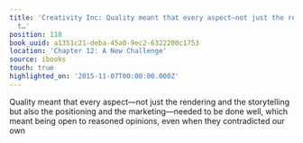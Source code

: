 ```yaml
---
title: 'Creativity Inc: Quality meant that every aspect—not just the rendering and
  t…'
position: 110
book_uuid: a1351c21-deba-45a0-9ec2-6322200c1753
location: 'Chapter 12: A New Challenge'
source: ibooks
touch: true
highlighted_on: '2015-11-07T00:00:00.000Z'
---
```


Quality meant that every aspect—not just the rendering and the storytelling but also the positioning and the marketing—needed to be done well, which meant being open to reasoned opinions, even when they contradicted our own